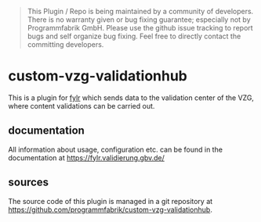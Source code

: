 > This Plugin / Repo is being maintained by a community of developers.
There is no warranty given or bug fixing guarantee; especially not by
Programmfabrik GmbH. Please use the github issue tracking to report bugs
and self organize bug fixing. Feel free to directly contact the committing
developers.

# custom-vzg-validationhub

This is a plugin for [fylr](https://documentation.fylr.cloud/docs) which sends data to the validation center of the VZG, where content validations can be carried out.

## documentation
All information about usage, configuration etc. can be found in the documentation at <https://fylr.validierung.gbv.de/>

## sources

The source code of this plugin is managed in a git repository at <https://github.com/programmfabrik/custom-vzg-validationhub>.
